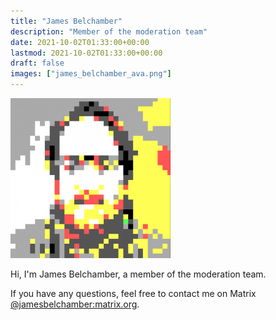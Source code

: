 ```yaml
---
title: "James Belchamber"
description: "Member of the moderation team"
date: 2021-10-02T01:33:00+00:00
lastmod: 2021-10-02T01:33:00+00:00
draft: false
images: ["james_belchamber_ava.png"]
---
```


<img src="james_belchamber_ava.png" alt="James Belchamber Avatar" width="256"/>

Hi, I'm James Belchamber, a member of the moderation team.

If you have any questions, feel free to contact me on Matrix
[@jamesbelchamber:matrix.org](https://app.element.io/#/user/@jamesbelchamber:matrix.org).
